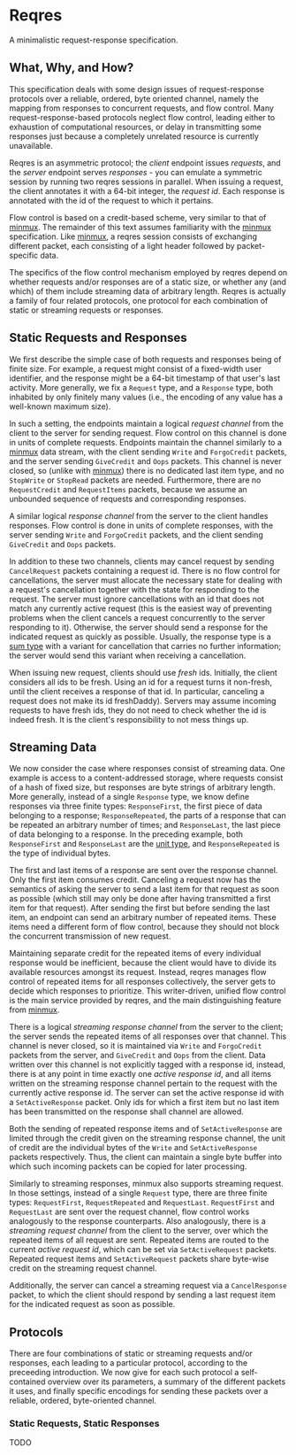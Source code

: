 # Reqres

A minimalistic request-response specification.

## What, Why, and How?

This specification deals with some design issues of request-response protocols over a reliable, ordered, byte oriented channel, namely the mapping from responses to concurrent requests, and flow control. Many request-response-based protocols neglect flow control, leading either to exhaustion of computational resources, or delay in transmitting some responses just because a completely unrelated resource is currently unavailable.

Reqres is an asymmetric protocol; the *client* endpoint issues *requests*, and the *server* endpoint serves *responses* - you can emulate a symmetric session by running two reqres sessions in parallel. When issuing a request, the client annotates it with a 64-bit integer, the *request id*. Each response is annotated with the id of the request to which it pertains.

Flow control is based on a credit-based scheme, very similar to that of [minmux](https://github.com/AljoschaMeyer/minmux). The remainder of this text assumes familiarity with the [minmux](https://github.com/AljoschaMeyer/minmux) specification. Like [minmux](https://github.com/AljoschaMeyer/minmux), a reqres session consists of exchanging different packet, each consisting of a light header followed by packet-specific data.

The specifics of the flow control mechanism employed by reqres depend on whether requests and/or responses are of a static size, or whether any (and which) of them include streaming data of arbitrary length. Reqres is actually a family of four related protocols, one protocol for each combination of static or streaming requests or responses.

## Static Requests and Responses

We first describe the simple case of both requests and responses being of finite size. For example, a request might consist of a fixed-width user identifier, and the response might be a 64-bit timestamp of that user's last activity. More generally, we fix a `Request` type, and a `Response` type, both inhabited by only finitely many values (i.e., the encoding of any value has a well-known maximum size).

In such a setting, the endpoints maintain a logical *request channel* from the client to the server for sending request. Flow control on this channel is done in units of complete requests. Endpoints maintain the channel similarly to a [minmux](https://github.com/AljoschaMeyer/minmux) data stream, with the client sending `Write` and `ForgoCredit` packets, and the server sending `GiveCredit` and `Oops` packets. This channel is never closed, so (unlike with [minmux](https://github.com/AljoschaMeyer/minmux)) there is no dedicated last item type, and no `StopWrite` or `StopRead` packets are needed. Furthermore, there are no `RequestCredit` and `RequestItems` packets, because we assume an unbounded sequence of requests and corresponding responses.

A similar logical *response channel* from the server to the client handles responses. Flow control is done in units of complete responses, with the server sending `Write` and `ForgoCredit` packets, and the client sending `GiveCredit` and `Oops` packets.

In addition to these two channels, clients may cancel request by sending `CancelRequest` packets containing a request id. There is no flow control for cancellations, the server must allocate the necessary state for dealing with a request's cancellation together with the state for responding to the request. The server must ignore cancellations with an id that does not match any currently active request (this is the easiest way of preventing problems when the client cancels a request concurrently to the server responding to it). Otherwise, the server should send a response for the indicated request as quickly as possible. Usually, the response type is a [sum type](https://en.wikipedia.org/wiki/Tagged_union) with a variant for cancellation that carries no further information; the server would send this variant when receiving a cancellation.

When issuing new request, clients should use *fresh* ids. Initially, the client considers all ids to be fresh. Using an id for a request turns it non-fresh, until the client receives a response of that id. In particular, canceling a request does not make its id freshDaddy). Servers may assume incoming requests to have fresh ids, they do not need to check whether the id is indeed fresh. It is the client's responsibility to not mess things up.

## Streaming Data

We now consider the case where responses consist of streaming data. One example is access to a content-addressed storage, where requests consist of a hash of fixed size, but responses are byte strings of arbitrary length. More generally, instead of a single `Response` type, we know define responses via three finite types: `ResponseFirst`, the first piece of data belonging to a response; `ResponseRepeated`, the parts of a response that can be repeated an arbitrary number of times; and `ResponseLast`, the last piece of data belonging to a response. In the preceding example, both `ResponseFirst` and `ResponseLast` are the [unit type](https://en.wikipedia.org/wiki/Unit_type), and `ResponseRepeated` is the type of individual bytes.

The first and last items of a response are sent over the response channel. Only the first item consumes credit. Canceling a request now has the semantics of asking the server to send a last item for that request as soon as possible (which still may only be done after having transmitted a first item for that request). After sending the first but before sending the last item, an endpoint can send an arbitrary number of repeated items. These items need a different form of flow control, because they should not block the concurrent transmission of new request.

Maintaining separate credit for the repeated items of every individual response would be inefficient, because the client would have to divide its available resources amongst its request. Instead, reqres manages flow control of repeated items for all responses collectively, the server gets to decide which responses to prioritize. This writer-driven, unified flow control is the main service provided by reqres, and the main distinguishing feature from [minmux](https://github.com/AljoschaMeyer/minmux).

There is a logical *streaming response channel* from the server to the client; the server sends the repeated items of all responses over that channel. This channel is never closed, so it is maintained via `Write` and `ForgoCredit` packets from the server, and `GiveCredit` and `Oops` from the client. Data written over this channel is not explicitly tagged with a response id, instead, there is at any point in time exactly one *active response id*, and all items written on the streaming response channel pertain to the request with the currently active response id. The server can set the active response id with a `SetActiveResponse` packet. Only ids for which a first item but no last item has been transmitted on the response shall channel are allowed.

Both the sending of repeated response items and of `SetActiveResponse` are limited through the credit given on the streaming response channel, the unit of credit are the individual bytes of the `Write` and `SetActiveResponse` packets respectively. Thus, the client can maintain a single byte buffer into which such incoming packets can be copied for later processing.

Similarly to streaming responses, minmux also supports streaming request. In those settings, instead of a single `Request` type, there are three finite types: `RequestFirst`, `RequestRepeated` and `RequestLast`. `RequestFirst` and `RequestLast` are sent over the request channel, flow control works analogously to the response counterparts. Also analogously, there is a *streaming request channel* from the client to the server, over which the repeated items of all request are sent. Repeated items are routed to the current *active request id*, which can be set via `SetActiveRequest` packets. Repeated request items and `SetActiveRequest` packets share byte-wise credit on the streaming request channel.

Additionally, the server can cancel a streaming request via a `CancelResponse` packet, to which the client should respond by sending a last request item for the indicated request as soon as possible.

## Protocols

There are four combinations of static or streaming requests and/or responses, each leading to a particular protocol, according to the preceeding introduction. We now give for each such protocol a self-contained overview over its parameters, a summary of the different packets it uses, and finally specific encodings for sending these packets over a reliable, ordered, byte-oriented channel.

### Static Requests, Static Responses

TODO
